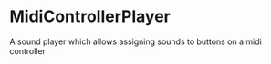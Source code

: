 # MidiControllerPlayer
A sound player which allows assigning sounds to buttons on a midi controller
